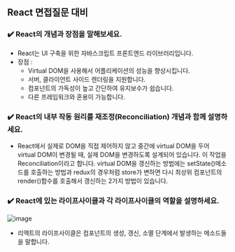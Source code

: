 ## React 면접질문 대비

### ✔️ React의 개념과 장점을 말해보세요.

- React는 UI 구축을 위한 자바스크립트 프론트엔드 라이브러리입니다.
- 장점 :
  - Virtual DOM을 사용해서 어플리케이션의 성능을 향상시킵니다.
  - 서버, 클라이언트 사이드 렌더링을 지원합니다.
  - 컴포넌트의 가독성이 높고 간단하여 유지보수가 쉽습니다.
  - 다른 프레임워크와 혼용이 가능합니다.

### ✔️ React의 내부 작동 원리를 재조정(Reconciliation) 개념과 함께 설명하세요.

- React에서 실제로 DOM을 직접 제어하지 않고 중간에 virtual DOM을 두어 virtual DOM이 변경될 때, 실제 DOM을 변경하도록 설계되어 있습니다. 이 작업을 Reconciliation이라고 합니다. virtual DOM을 갱신하는 방법에는 setState()메소드를 호출하는 방법과 redux의 경우처럼 store가 변하면 다시 최상위 컴포넌트의 render()함수를 호출해서 갱신하는 2가지 방법이 있습니다.

### ✔️ React에 있는 라이프사이클과 각 라이프사이클의 역할을 설명하세요.

![image](https://github.com/chloe73/TIL/assets/50287759/5c1d40ab-7367-4238-9c76-ee997e0a31e3)

- 리액트의 라이프사이클은 컴포넌트의 생성, 갱신, 소멸 단계에서 발생하는 메소드들을 말합니다.
